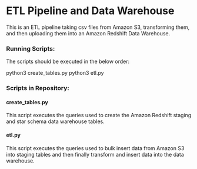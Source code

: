 # ETL Pipeline and Data Warehouse

This is an ETL pipeline taking csv files from Amazon S3, transforming them,
and then uploading them into an Amazon Redshift Data Warehouse.



### Running Scripts:

The scripts should be executed in the below order:

python3 create_tables.py
python3 etl.py


### Scripts in Repository:

#### create_tables.py

This script executes the queries used to create the Amazon Redshift staging and
star schema data warehouse tables.


#### etl.py

This script executes the queries used to bulk insert data from Amazon S3 into
staging tables and then finally transform and insert data into the data warehouse.



